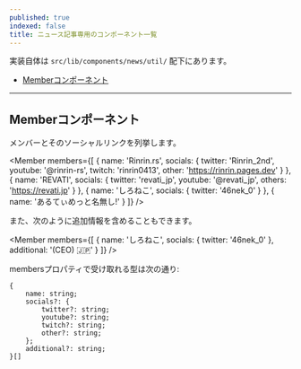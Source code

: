 ```yaml
---
published: true
indexed: false
title: ニュース記事専用のコンポーネント一覧
---
```


<script>
    // コンポーネントをインポート
	import Member from '$lib/components/news/util/Member.svelte';
</script>

実装自体は `src/lib/components/news/util/` 配下にあります。

- [Memberコンポーネント](#member)

---

## <span id="member">Memberコンポーネント</span>

メンバーとそのソーシャルリンクを列挙します。

<Member members={[
	{
		name: 'Rinrin.rs',
		socials: {
			twitter: 'Rinrin_2nd',
			youtube: '@rinrin-rs',
			twitch: 'rinrin0413',
			other: 'https://rinrin.pages.dev'
		}
	},
	{
		name: 'REVATI',
		socials: {
			twitter: 'revati_jp',
			youtube: '@revati_jp',
			others: 'https://revati.jp'
		}
	},
	{
		name: 'しろねこ',
		socials: { twitter: '46nek_0' }
	},
	{ name: 'あるてぃめっと名無し!' }
]} />

また、次のように追加情報を含めることもできます。

<Member members={[
	{
		name: 'しろねこ',
		socials: { twitter: '46nek_0' },
		additional: '(CEO) 🇯🇵'
	}
]} />

membersプロパティで受け取れる型は次の通り:

```
{
    name: string;
    socials?: {
        twitter?: string;
        youtube?: string;
        twitch?: string;
        other?: string;
    };
    additional?: string;
}[]
```
